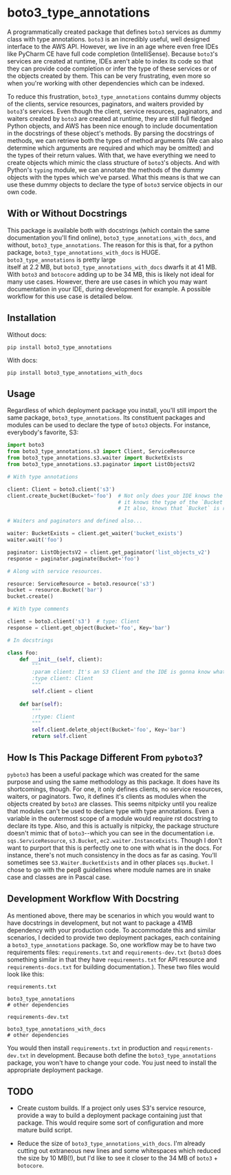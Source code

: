 # boto3_type_annotations

A programmatically created package that defines `boto3` services as dummy class with type annotations. `boto3` is an 
incredibly useful, well designed interface to the AWS API. However, we live in an age where even free IDEs like PyCharm 
CE have full code completion (IntelliSense). Because `boto3`'s services are created at runtime, IDEs aren't able to
index its code so that they can provide code completion or infer the type of these services or of the objects created by
them. This can be very frustrating, even more so when you're working with other dependencies which can be indexed.

To reduce this frustration, `boto3_type_annotations` contains dummy objects of the clients, service resources, 
paginators, and waiters provided by `boto3`'s services. Even though the client, service resources, paginators, and 
waiters created by `boto3` are created at runtime, they are still full fledged Python objects, and AWS has been nice 
enough to include documentation in the docstrings of these object's methods. By parsing the docstrings of methods,
we can retrieve both the types of method arguments (We can also determine which arguments are required and which may 
be omitted) and the types of their return values. With that, we have everything we need to create objects which
mimic the class structure of `boto3`'s objects. And with Python's `typing` module, we can annotate the methods of the
dummy objects with the types which we've parsed. What this means is that we can use these dummy objects to declare the
type of `boto3` service objects in our own code.

## With or Without Docstrings

This package is available both with docstrings (which contain the same documentation you'll find online), 
`boto3_type_annotations_with_docs`, and without, `boto3_type_annotations`. The reason for this is that, for a python 
package, `boto3_type_annotations_with_docs` is HUGE. `boto3_type_annotations` is pretty large  
itself at 2.2 MB, but `boto3_type_annotations_with_docs` dwarfs it at 41 MB. With `boto3` and `botocore` adding up to be 
34 MB, this is likely not ideal for many use cases. However, there are use cases in which you may want documentation in
your IDE, during development for example. A possible workflow for this use case is detailed below.

## Installation

Without docs:
```
pip install boto3_type_annotations
```

With docs:
```
pip install boto3_type_annotations_with_docs
```

## Usage

Regardless of which deployment package you install, you'll still import the same package, `boto3_type_annotations`.
Its constituent packages and modules can be used to declare the type of `boto3` objects. For instance, everybody's 
favorite, S3:

```python
import boto3
from boto3_type_annotations.s3 import Client, ServiceResource
from boto3_type_annotations.s3.waiter import BucketExists
from boto3_type_annotations.s3.paginator import ListObjectsV2

# With type annotations

client: Client = boto3.client('s3')
client.create_bucket(Bucket='foo')  # Not only does your IDE knows the name of this method, 
                                    # it knows the type of the `Bucket` argument too!
                                    # It also, knows that `Bucket` is required, but `ACL` isn't!

# Waiters and paginators and defined also...

waiter: BucketExists = client.get_waiter('bucket_exists')
waiter.wait('foo')

paginator: ListObjectsV2 = client.get_paginator('list_objects_v2')
response = paginator.paginate(Bucket='foo')

# Along with service resources.

resource: ServiceResource = boto3.resource('s3')
bucket = resource.Bucket('bar')
bucket.create()

# With type comments

client = boto3.client('s3')  # type: Client
response = client.get_object(Bucket='foo', Key='bar')

# In docstrings

class Foo:
    def __init__(self, client):
        """
        :param client: It's an S3 Client and the IDE is gonna know what it is!
        :type client: Client
        """
        self.client = client
        
    def bar(self):
        """
        :rtype: Client
        """
        self.client.delete_object(Bucket='foo', Key='bar')
        return self.client
```

## How Is This Package Different From `pyboto3`?

`pyboto3` has been a useful package which was created for the same purpose and using the same methodology as this 
package. It does have its shortcomings, though. For one, it only defines clients, no service resources, waiters, or 
paginators. Two, it defines it's clients as modules when the objects created by `boto3` are classes. This seems 
nitpicky until you realize that modules can't be used to declare type with type annotations. Even a variable in the 
outermost scope of a module would require rst docstring to declare its type. Also, and this is actually is nitpicky, 
the package structure doesn't mimic that of `boto3`--which you can see in the documentation i.e. `sqs.ServiceResource`, 
`s3.Bucket`, `ec2.waiter.InstanceExists`. Though I don't want to purport that this is perfectly one to one with what is
in the docs. For instance, there's not much consistency in the docs as far as casing. You'll sometimes see 
`S3.Waiter.BucketExists` and in other places `sqs.Bucket`. I chose to go with the pep8 guidelines where module names are
in snake case and classes are in Pascal case.

## Development Workflow With Docstring

As mentioned above, there may be scenarios in which you would want to have docstrings in development, but not want
to package a 41MB dependency with your production code. To accommodate this and similar scenarios, I decided to provide 
two deployment packages, each containing a `boto3_type_annotations` package. So, one workflow may be to have two 
requirements files: `requirements.txt` and `requirements-dev.txt` (`boto3` does something similar in that they have 
`requirements.txt` for API resource and `requirements-docs.txt` for building documentation.). These two files would 
look like this:

`requirements.txt`
```
boto3_type_annotations
# other dependencies
```

`requirements-dev.txt`
```
boto3_type_annotations_with_docs
# other dependencies
```

You would then install `requirements.txt` in production and `requirements-dev.txt` in development. Because both 
define the `boto3_type_annotations` package, you won't have to change your code. You just need to install the 
appropriate deployment package.

## TODO

- Create custom builds. If a project only uses S3's service resource, provide a way to build a deployment package 
  containing just that package. This would require some sort of configuration and more mature build script.
  
- Reduce the size of `boto3_type_annotations_with_docs`. I'm already cutting out extraneous new lines and some
  whitespaces which reduced the size by 10 MB(!), but I'd like to see it closer to the 34 MB of `boto3` + `botocore`.
